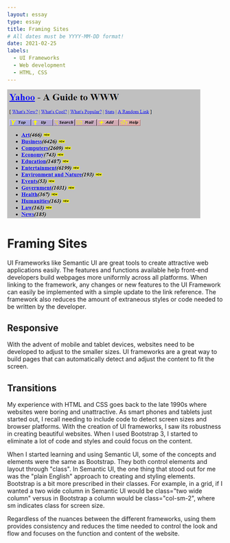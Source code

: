 ```yaml
---
layout: essay
type: essay
title: Framing Sites
# All dates must be YYYY-MM-DD format!
date: 2021-02-25
labels:
  - UI Frameworks
  - Web development
  - HTML, CSS
---
```


<img class="ui right spaced image" src="../images/oldwebsite.png">

# Framing Sites
UI Frameworks like Semantic UI are great tools to create attractive web applications easily. The features and functions available help front-end developers build webpages more uniformly across all platforms. When linking to the framework, any changes or new features to the UI Framework can easily be implemented with a simple update to the link reference. The framework also reduces the amount of extraneous styles or code needed to be written by the developer.

## Responsive
With the advent of mobile and tablet devices, websites need to be developed to adjust to the smaller sizes. UI frameworks are a great way to build pages that can automatically detect and adjust the content to fit the screen.

## Transitions
My experience with HTML and CSS goes back to the late 1990s where websites were boring and unattractive. As smart phones and tablets just started out, I recall needing to include code to detect screen sizes and browser platforms. With the creation of UI frameworks, I saw its robustness in creating beautiful websites. When I used Bootstrap 3, I started to eliminate a lot of code and styles and could focus on the content.

When I started learning and using Semantic UI, some of the concepts and elements were the same as Bootstrap. They both control elements and layout through "class". In Semantic UI, the one thing that stood out for me was the "plain English" approach to creating and styling elements. Bootstrap is a bit more prescribed in their classes. For example, in a grid, if I wanted a two wide column in Semantic UI would be class="two wide column" versus in Bootstrap a column would be class="col-sm-2", where sm indicates class for screen size.

Regardless of the nuances between the different frameworks, using them provides consistency and reduces the time needed to control the look and flow and focuses on the function and content of the website.
